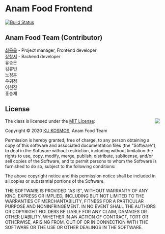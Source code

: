 # Anam Food Frontend

[![Build Status](https://travis-ci.com/KU-KOSMOS/anam-food-frontend.svg?branch=master)](https://travis-ci.com/KU-KOSMOS/anam-food-frontend)

## Anam Food Team (Contributor)
[최용욱](http://github.com/hyp3rflow) - Project manager, Frontend developer  
[장창서](http://github.com/beleap) - Backend developer  
유승은  
김류빈  
노정훈  
우귀정  
이현진  
홍승재  
  

## License

<img align="right" src="http://opensource.org/trademarks/opensource/OSI-Approved-License-100x137.png">

The class is licensed under the [MIT License](http://opensource.org/licenses/MIT):

Copyright &copy; 2020 [KU KOSMOS](http://github.com/ku-kosmos), Anam Food Team

Permission is hereby granted, free of charge, to any person obtaining a copy
of this software and associated documentation files (the "Software"), to deal
in the Software without restriction, including without limitation the rights
to use, copy, modify, merge, publish, distribute, sublicense, and/or sell
copies of the Software, and to permit persons to whom the Software is
furnished to do so, subject to the following conditions:

The above copyright notice and this permission notice shall be included in all
copies or substantial portions of the Software.

THE SOFTWARE IS PROVIDED "AS IS", WITHOUT WARRANTY OF ANY KIND, EXPRESS OR
IMPLIED, INCLUDING BUT NOT LIMITED TO THE WARRANTIES OF MERCHANTABILITY,
FITNESS FOR A PARTICULAR PURPOSE AND NONINFRINGEMENT. IN NO EVENT SHALL THE
AUTHORS OR COPYRIGHT HOLDERS BE LIABLE FOR ANY CLAIM, DAMAGES OR OTHER
LIABILITY, WHETHER IN AN ACTION OF CONTRACT, TORT OR OTHERWISE, ARISING FROM,
OUT OF OR IN CONNECTION WITH THE SOFTWARE OR THE USE OR OTHER DEALINGS IN THE
SOFTWARE.
